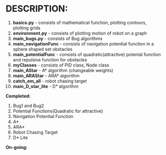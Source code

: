 # DESCRIPTION:

1. **basics.py** - consists of mathematical function, plotting contours, plotting grids  
2. **environment.py** - consists of plotting motion of robot on a graph
3. **main_bugs.py** - consists of Bug algorithms 
4. **main_navigationFunc** - consists of navigation potential function in a sphere shaped set obstacles   
5. **main_potentialFunc** - consists of quadratic(attractive) potenial function and repulsive function for obstacles    
6. **myClasses** - consists of PID class, Node class
7. **main_AStar** - A* algorithm (changeable weights)
8. **main_ARAStar** - ARA* algorithm 
9. **catch_em_all** - robot chasing target  
10. **main_D_star_lite** - D* algorithm  
  
**Completed:**  
1. Bug1 and Bug2  
2. Potential Functions(Quadratic for attractive)  
3. Navigation Potential Function  
4. A*  
5. ARA*  
6. Robot Chasing Target    
7. D* Lite  
  
**On-going:**




